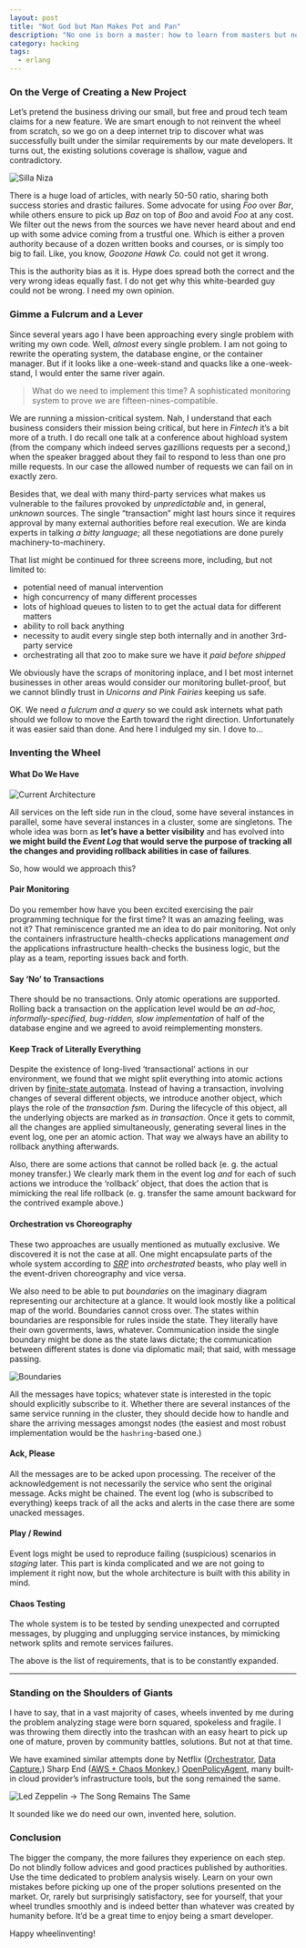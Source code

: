 ```yaml
---
layout: post
title: "Not God but Man Makes Pot and Pan"
description: "No one is born a master: how to learn from masters but not fall under authority bias"
category: hacking
tags:
  - erlang
---
```


### On the Verge of Creating a New Project

Let’s pretend the business driving our small, but free and proud tech team claims for a new feature. We are smart enough to not reinvent the wheel from scratch, so we go on a deep internet trip to discover what was successfully built under the similar requirements by our mate developers. It turns out, the existing solutions coverage is shallow, vague and contradictory.

![Silla Niza](/img/niza_silla.jpg)

There is a huge load of articles, with nearly 50-50 ratio, sharing both success stories and drastic failures. Some advocate for using _Foo_ over _Bar_, while others ensure to pick up _Baz_ on top of _Boo_ and avoid _Foo_ at any cost. We filter out the news from the sources we have never heard about and end up with some advice coming from a trustful one. Which is either a proven authority because of a dozen written books and courses, or is simply too big to fail. Like, you know, _Goozone Hawk Co._ could not get it wrong.

This is the authority bias as it is. Hype does spread both the correct and the very wrong ideas equally fast. I do not get why this white-bearded guy could not be wrong. I need my own opinion.

### Gimme a Fulcrum and a Lever

Since several years ago I have been approaching every single problem with writing my own code. Well, _almost_ every single problem. I am not going to rewrite the operating system, the database engine, or the container manager. But if it looks like a one-week-stand and quacks like a one-week-stand, I would enter the same river again.

> What do we need to implement this time? A sophisticated monitoring system to prove we are fifteen-nines-compatible.

We are running a mission-critical system. Nah, I understand that each business considers their mission being critical, but here in _Fintech_ it’s a bit more of a truth. I do recall one talk at a conference about highload system (from the company which indeed serves gazillions requests per a second,) when the speaker bragged about they fail to respond to less than one pro mille requests. In our case the allowed number of requests we can fail on in exactly zero.

Besides that, we deal with many third-party services what makes us vulnerable to the failures provoked by _unpredictable_ and, in general, _unknown_ sources. The single “transaction” might last hours since it requires approval by many external authorities before real execution. We are kinda experts in talking _a bitty language_; all these negotiations are done purely machinery-to-machinery.

That list might be continued for three screens more, including, but not limited to:

- potential need of manual intervention
- high concurrency of many different processes
- lots of highload queues to listen to to get the actual data for different matters
- ability to roll back anything
- necessity to audit every single step both internally and in another 3rd-party service
- orchestrating all that zoo to make sure we have it _paid before shipped_

We obviously have the scraps of monitoring inplace, and I bet most internet businesses in other areas would consider our monitoring bullet-proof, but we cannot blindly trust in _Unicorns and Pink Fairies_ keeping us safe.

OK. We need _a fulcrum and a query_ so we could ask internets what path should we follow to move the Earth toward the right direction. Unfortunately it was easier said than done. And here I indulged my sin. I dove to...

### Inventing the Wheel

#### What Do We Have

![Current Architecture](/img/franz.png)

All services on the left side run in the cloud, some have several instances in parallel, some have several instances in a cluster, some are singletons. The whole idea was born as **let’s have a better visibility** and has evolved into **we might build the _Event Log_ that would serve the purpose of tracking all the changes and providing rollback abilities in case of failures**.

So, how would we approach this?

#### Pair Monitoring

Do you remember how have you been excited exercising the pair programming technique for the first time? It was an amazing feeling, was not it? That reminiscence granted me an idea to do pair monitoring. Not only the containers infrastructure health-checks applications management _and_ the applications infrastructure health-checks the business logic, but the play as a team, reporting issues back and forth.

#### Say ‘No’ to Transactions

There should be no transactions. Only atomic operations are supported. Rolling back a transaction on the application level would be _an ad-hoc, informally-specified, bug-ridden, slow implementation_ of half of the database engine and we agreed to avoid reimplementing monsters.

#### Keep Track of Literally Everything

Despite the existence of long-lived ‘transactional’ actions in our environment, we found that we might split everything into atomic actions driven by [finite-state automata](https://en.wikipedia.org/wiki/Finite-state_machine). Instead of having a transaction, involving changes of several different objects, we introduce another object, which plays the role of the _transaction fsm_. During the lifecycle of this object, all the underlying objects are marked as _in transaction_. Once it gets to commit, all the changes are applied simultaneously, generating several lines in the event log, one per an atomic action. That way we always have an ability to rollback anything afterwards.

Also, there are some actions that cannot be rolled back (e. g. the actual money transfer.) We clearly mark them in the event log _and_ for each of such actions we introduce the ‘rollback’ object, that does the action that is mimicking the real life rollback (e. g. transfer the same amount backward for the contrived example above.)

#### Orchestration vs Choreography

These two approaches are usually mentioned as mutually exclusive. We discovered it is not the case at all. One might encapsulate parts of the whole system according to [_SRP_](https://en.wikipedia.org/wiki/Single_responsibility_principle) into _orchestrated_ beasts, who play well in the event-driven choreography and vice versa.

We also need to be able to put _boundaries_ on the imaginary diagram representing our architecture at a glance. It would look mostly like a political map of the world. Boundaries cannot cross over. The states within boundaries are responsible for rules inside the state. They literally have their own goverments, laws, whatever. Communication inside the single boundary might be done as the state laws dictate; the communication between different states is done via diplomatic mail; that said, with message passing.

![Boundaries](/img/boundaries.png)

All the messages have topics; whatever state is interested in the topic should explicitly subscribe to it. Whether there are several instances of the same service running in the cluster, they should decide how to handle and share the arriving messages amongst nodes (the easiest and most robust implementation would be the `hashring`-based one.)

#### Ack, Please

All the messages are to be acked upon processing. The receiver of the acknowledgement is not necessarily the service who sent the original message. Acks might be chained. The event log (who is subscribed to everything) keeps track of all the acks and alerts in the case there are some unacked messages.

#### Play / Rewind

Event logs might be used to reproduce failing (suspicious) scenarios in _staging_ later. This part is kinda complicated and we are not going to implement it right now, but the whole architecture is built with this ability in mind.

#### Chaos Testing

The whole system is to be tested by sending unexpected and corrupted messages, by plugging and unplugging service instances, by mimicking network splits and remote services failures.

The above is the list of requirements, that is to be constantly expanded.

---

### Standing on the Shoulders of Giants

I have to say, that in a vast majority of cases, wheels invented by me during the problem analyzing stage were born squared, spokeless and fragile. I was throwing them directly into the trashcan with an easy heart to pick up one of mature, proven by community battles, solutions. But not at that time.

We have examined similar attempts done by Netflix ([Orchestrator](https://netflixtechblog.com/netflix-conductor-a-microservices-orchestrator-2e8d4771bf40), [Data Capture](https://netflixtechblog.com/dblog-a-generic-change-data-capture-framework-69351fb9099b),) Sharp End ([AWS + Chaos Monkey](https://sharpend.io/a-little-story-about-amazon-ecs-systemd-and-chaos-monkey/),) [OpenPolicyAgent](https://www.openpolicyagent.org/), many built-in cloud provider’s infrastructure tools, but the song remained the same.

![Led Zeppelin → The Song Remains The Same](/img/ledzepsongremainsthesame.jpg)

It sounded like we do need our own, invented here, solution.

### Conclusion

The bigger the company, the more failures they experience on each step. Do not blindly follow advices and good practices published by authorities. Use the time dedicated to problem analysis wisely. Learn on your own mistakes before picking up one of the proper solutions presented on the market. Or, rarely but surprisingly satisfactory, see for yourself, that your wheel trundles smoothly and is indeed better than whatever was created by humanity before. It’d be a great time to enjoy being a smart developer.

Happy wheelinventing!
